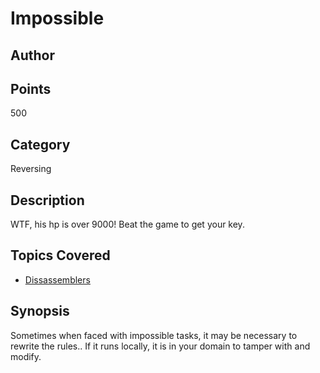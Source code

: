 # Impossible
## Author

## Points
500
## Category
Reversing
## Description
WTF, his hp is over 9000! Beat the game to get your key. 
## Topics Covered

- [Dissassemblers](/reverse-engineering/what-are-disassemblers/)
## Synopsis

Sometimes when faced with impossible tasks, it may be necessary to rewrite the rules.. If it runs locally, it is in your domain to tamper with and modify.